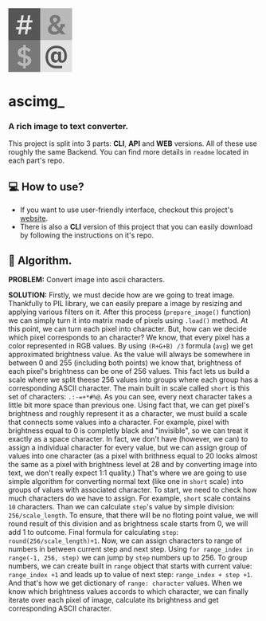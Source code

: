 <img title="Logo" src="https://github.com/gental-py/ascimg/blob/main/assets/logo.png?raw=true" alt="Logo" data-align="inline" width="128">

# ascimg_

### A rich image to text converter.

This project is split into 3 parts: **CLI**, **API** and **WEB** versions. All of these use roughly the same Backend. You can find more details in `readme` located in each part's repo.

## 💻 How to use?
* If you want to use user-friendly interface, checkout this project's [website](https://ascimg.ct8.pl/).
* There is also a **CLI** version of this project that you can easily download by following the instructions on it's repo.

## 🤖 Algorithm.
**PROBLEM:** Convert image into ascii characters.

**SOLUTION:** Firstly, we must decide how are we going to treat image. Thankfully to PIL library, we can easily prepare a image by resizing and applying various filters on it. After this process (`prepare_image()` function) we can simply turn it into matrix made of pixels using `.load()` method. At this point, we can turn each pixel into character. But, how can we decide which pixel corresponds to an character? We know, that every pixel has a color represented in RGB values. By using `(R+G+B) /3` formula (`avg`) we get approximated brightness value. As the value will always be somewhere in between 0 and 255 (including both points) we know that, brightness of each pixel's brightness can be one of 256 values. This fact lets us build a scale where we split theese 256 values into groups where each group has a corresponding ASCII character. The main built in scale called `short` is this set of characters: `.:-=+*#%@`. As you can see, every next character takes a little bit more space than previous one. Using fact that, we can get pixel's brightness and roughly represent it as a character, we must build a scale that connects some values into a character. For example, pixel with brightness equal to 0 is completly black and "invisible", so we can treat it exactly as a space character. In fact, we don't have (however, we can) to assign a individual character for every value, but we can assign group of values into one character (as a pixel with brithness equal to 20 looks almost the same as a pixel with brightness level at 28 and by converting image into text, we don't really expect 1:1 quality.) That's where we are going to use simple algorithm for converting normal text (like one in `short` scale) into groups of values with associated character. To start, we need to check how much characters do we have to assign. For example, `short` scale contains `10` characters. Than we can calculate `step`'s value by simple division: `256/scale_length`. To ensure, that there will be no floting point value, we will round result of this division and as brightness scale starts from 0, we will add  1 to outcome. Final formula for calculating `step`: `round(256/scale_length)+1`. Now, we can assign characters to range of numbers in between current step and next step. Using `for range_index in range(-1, 256, step)` we can jump by `step` numbers up to 256. To group numbers, we can create built in `range` object that starts with current value: `range_index +1` and leads up to value of next step: `range_index + step +1`. And that's how we get dictionary of `range: character` values. When we know which brightness values accords to which character, we can finally iterate over each pixel of image, calculate its brightness and get corresponding ASCII character. 
